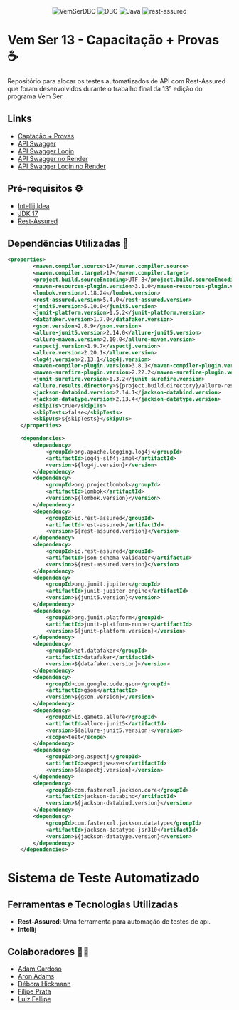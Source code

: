 <div align="center">
  <img alt="VemSerDBC" src="https://img.shields.io/badge/Vem Ser 13-00599C?style=for-the-badge&logo=java&logoColor=white">
  <img alt="DBC" src="https://img.shields.io/badge/DBC-00599C?style=for-the-badge&logo=java&logoColor=white">
  <img alt="Java" src="https://img.shields.io/badge/Java-Ff0000?style=for-the-badge&logo=coffeescript&logoColor=white">
  <img alt="rest-assured" src="https://img.shields.io/badge/rest--assured-512DA8?style=for-the-badge&logo=selenium&logoColor=white">
</div>


# Vem Ser 13 - Capacitação + Provas ☕

Repositório para alocar os testes automatizados de API com Rest-Assured que foram desenvolvidos durante o trabalho final da 13° edição do programa Vem Ser.

## Links
- [Captação + Provas](http://vemser-dbc.dbccompany.com.br:39000/vemser/vemser-front)
- [API Swagger](http://vemser-dbc.dbccompany.com.br:39000/vemser/captacao-back-release/swagger-ui/index.html)
- [API Swagger Login](http://vemser-dbc.dbccompany.com.br:39000/vemser/usuario-back/swagger-ui/index.html)
- [API Swagger no Render](https://captacao-back-release.onrender.com/swagger-ui/index.html#/Questão/criarQuestaoPratica)
- [API Swagger Login no Render](https://usuario-back.onrender.com/swagger-ui/index.html#/)


## Pré-requisitos ⚙️

- [Intellij Idea](https://www.jetbrains.com/idea/)
- [JDK 17](https://www.oracle.com/java/technologies/downloads/)
- [Rest-Assured](https://rest-assured.io)




## Dependências Utilizadas 👀

```pom.xml
<properties>
        <maven.compiler.source>17</maven.compiler.source>
        <maven.compiler.target>17</maven.compiler.target>
        <project.build.sourceEncoding>UTF-8</project.build.sourceEncoding>
        <maven-resources-plugin.version>3.1.0</maven-resources-plugin.version>
        <lombok.version>1.18.24</lombok.version>
        <rest-assured.version>5.4.0</rest-assured.version>
        <junit5.version>5.10.0</junit5.version>
        <junit-platform.version>1.5.2</junit-platform.version>
        <datafaker.version>1.7.0</datafaker.version>
        <gson.version>2.8.9</gson.version>
        <allure-junit5.version>2.14.0</allure-junit5.version>
        <allure-maven.version>2.10.0</allure-maven.version>
        <aspectj.version>1.9.7</aspectj.version>
        <allure.version>2.20.1</allure.version>
        <log4j.version>2.13.1</log4j.version>
        <maven-compiler-plugin.version>3.8.1</maven-compiler-plugin.version>
        <maven-surefire-plugin.version>2.22.2</maven-surefire-plugin.version>
        <junit-surefire.version>1.3.2</junit-surefire.version>
        <allure.results.directory>${project.build.directory}/allure-results</allure.results.directory>
        <jackson-databind.version>2.14.1</jackson-databind.version>
        <jackson-datatype.version>2.13.4</jackson-datatype.version>
        <skipITs>true</skipITs>
        <skipTests>false</skipTests>
        <skipUTs>${skipTests}</skipUTs>
    </properties>

    <dependencies>
        <dependency>
            <groupId>org.apache.logging.log4j</groupId>
            <artifactId>log4j-slf4j-impl</artifactId>
            <version>${log4j.version}</version>
        </dependency>
        <dependency>
            <groupId>org.projectlombok</groupId>
            <artifactId>lombok</artifactId>
            <version>${lombok.version}</version>
        </dependency>
        <dependency>
            <groupId>io.rest-assured</groupId>
            <artifactId>rest-assured</artifactId>
            <version>${rest-assured.version}</version>
        </dependency>
        <dependency>
            <groupId>io.rest-assured</groupId>
            <artifactId>json-schema-validator</artifactId>
            <version>${rest-assured.version}</version>
        </dependency>
        <dependency>
            <groupId>org.junit.jupiter</groupId>
            <artifactId>junit-jupiter-engine</artifactId>
            <version>${junit5.version}</version>
        </dependency>
        <dependency>
            <groupId>org.junit.platform</groupId>
            <artifactId>junit-platform-runner</artifactId>
            <version>${junit-platform.version}</version>
        </dependency>
        <dependency>
            <groupId>net.datafaker</groupId>
            <artifactId>datafaker</artifactId>
            <version>${datafaker.version}</version>
        </dependency>
        <dependency>
            <groupId>com.google.code.gson</groupId>
            <artifactId>gson</artifactId>
            <version>${gson.version}</version>
        </dependency>
        <dependency>
            <groupId>io.qameta.allure</groupId>
            <artifactId>allure-junit5</artifactId>
            <version>${allure-junit5.version}</version>
            <scope>test</scope>
        </dependency>
        <dependency>
            <groupId>org.aspectj</groupId>
            <artifactId>aspectjweaver</artifactId>
            <version>${aspectj.version}</version>
        </dependency>
        <dependency>
            <groupId>com.fasterxml.jackson.core</groupId>
            <artifactId>jackson-databind</artifactId>
            <version>${jackson-databind.version}</version>
        </dependency>
        <dependency>
            <groupId>com.fasterxml.jackson.datatype</groupId>
            <artifactId>jackson-datatype-jsr310</artifactId>
            <version>${jackson-datatype.version}</version>
        </dependency>
    </dependencies>
```

# Sistema de Teste Automatizado

## Ferramentas e Tecnologias Utilizadas

- **Rest-Assured**: Uma ferramenta para automação de testes de api.
- **Intellij**


## Colaboradores 🧑‍💻

- [Adam Cardoso](https://github.com/adamcardoso)
- [Aron Adams](https://github.com/AronAdamsRapetto)
- [Débora Hickmann](https://github.com/Deboraaahickmann)
- [Filipe Prata](https://github.com/FilipePrata)
- [Luiz Fellipe](https://github.com/luizfdarb)
